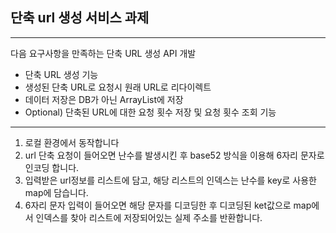 ## 단축 url 생성 서비스 과제

---
다음 요구사항을 만족하는 단축 URL 생성 API 개발
- 단축 URL 생성 기능
- 생성된 단축 URL로 요청시 원래 URL로 리다이렉트
- 데이터 저장은 DB가 아닌 ArrayList에 저장
- Optional) 단축된 URL에 대한 요청 횟수 저장 및 요청 횟수 조회 기능


---
1. 로컬 환경에서 동작합니다
2. url 단축 요청이 들어오면 난수를 발생시킨 후 base52 방식을 이용해 6자리 문자로 인코딩 합니다.
3. 입력받은 url정보를 리스트에 담고, 해당 리스트의 인덱스는 난수를 key로 사용한 map에 담습니다.
4. 6자리 문자 입력이 들어오면 해당 문자를 디코딩한 후 디코딩된 ket값으로 map에서 인덱스를 찾아 리스트에 저장되어있는 실제 주소를 반환합니다. 